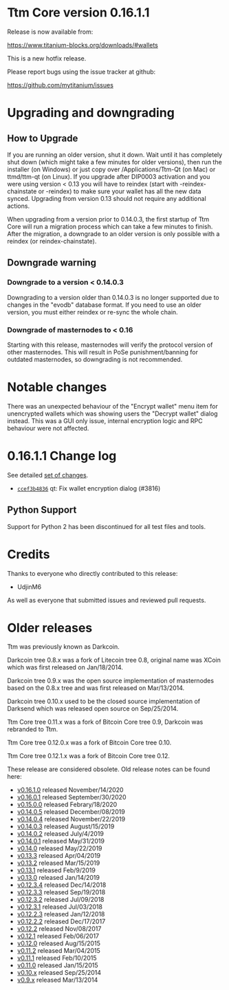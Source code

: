 Ttm Core version 0.16.1.1
==========================

Release is now available from:

  <https://www.titanium-blocks.org/downloads/#wallets>

This is a new hotfix release.

Please report bugs using the issue tracker at github:

  <https://github.com/mytitanium/issues>


Upgrading and downgrading
=========================

How to Upgrade
--------------

If you are running an older version, shut it down. Wait until it has completely
shut down (which might take a few minutes for older versions), then run the
installer (on Windows) or just copy over /Applications/Ttm-Qt (on Mac) or
ttmd/ttm-qt (on Linux). If you upgrade after DIP0003 activation and you were
using version < 0.13 you will have to reindex (start with -reindex-chainstate
or -reindex) to make sure your wallet has all the new data synced. Upgrading
from version 0.13 should not require any additional actions.

When upgrading from a version prior to 0.14.0.3, the
first startup of Ttm Core will run a migration process which can take a few
minutes to finish. After the migration, a downgrade to an older version is only
possible with a reindex (or reindex-chainstate).

Downgrade warning
-----------------

### Downgrade to a version < 0.14.0.3

Downgrading to a version older than 0.14.0.3 is no longer supported due to
changes in the "evodb" database format. If you need to use an older version,
you must either reindex or re-sync the whole chain.

### Downgrade of masternodes to < 0.16

Starting with this release, masternodes will verify the protocol version of other
masternodes. This will result in PoSe punishment/banning for outdated masternodes,
so downgrading is not recommended.

Notable changes
===============

There was an unexpected behaviour of the "Encrypt wallet" menu item for unencrypted wallets
which was showing users the "Decrypt wallet" dialog instead. This was a GUI only issue,
internal encryption logic and RPC behaviour were not affected.

0.16.1.1 Change log
===================

See detailed [set of changes](https://github.com/mytitanium/compare/v0.16.1.0...ttmpay:v0.16.1.1).

- [`ccef3b4836`](https://github.com/mytitanium/commit/ccef3b48363d8bff4b919d9119355182e3902ef3) qt: Fix wallet encryption dialog (#3816)

Python Support
--------------

Support for Python 2 has been discontinued for all test files and tools.

Credits
=======

Thanks to everyone who directly contributed to this release:

- UdjinM6

As well as everyone that submitted issues and reviewed pull requests.

Older releases
==============

Ttm was previously known as Darkcoin.

Darkcoin tree 0.8.x was a fork of Litecoin tree 0.8, original name was XCoin
which was first released on Jan/18/2014.

Darkcoin tree 0.9.x was the open source implementation of masternodes based on
the 0.8.x tree and was first released on Mar/13/2014.

Darkcoin tree 0.10.x used to be the closed source implementation of Darksend
which was released open source on Sep/25/2014.

Ttm Core tree 0.11.x was a fork of Bitcoin Core tree 0.9,
Darkcoin was rebranded to Ttm.

Ttm Core tree 0.12.0.x was a fork of Bitcoin Core tree 0.10.

Ttm Core tree 0.12.1.x was a fork of Bitcoin Core tree 0.12.

These release are considered obsolete. Old release notes can be found here:

- [v0.16.1.0](https://github.com/mytitanium/blob/master/doc/release-notes/ttm/release-notes-0.16.1.0.md) released November/14/2020
- [v0.16.0.1](https://github.com/mytitanium/blob/master/doc/release-notes/ttm/release-notes-0.16.0.1.md) released September/30/2020
- [v0.15.0.0](https://github.com/mytitanium/blob/master/doc/release-notes/ttm/release-notes-0.15.0.0.md) released Febrary/18/2020
- [v0.14.0.5](https://github.com/mytitanium/blob/master/doc/release-notes/ttm/release-notes-0.14.0.5.md) released December/08/2019
- [v0.14.0.4](https://github.com/mytitanium/blob/master/doc/release-notes/ttm/release-notes-0.14.0.4.md) released November/22/2019
- [v0.14.0.3](https://github.com/mytitanium/blob/master/doc/release-notes/ttm/release-notes-0.14.0.3.md) released August/15/2019
- [v0.14.0.2](https://github.com/mytitanium/blob/master/doc/release-notes/ttm/release-notes-0.14.0.2.md) released July/4/2019
- [v0.14.0.1](https://github.com/mytitanium/blob/master/doc/release-notes/ttm/release-notes-0.14.0.1.md) released May/31/2019
- [v0.14.0](https://github.com/mytitanium/blob/master/doc/release-notes/ttm/release-notes-0.14.0.md) released May/22/2019
- [v0.13.3](https://github.com/mytitanium/blob/master/doc/release-notes/ttm/release-notes-0.13.3.md) released Apr/04/2019
- [v0.13.2](https://github.com/mytitanium/blob/master/doc/release-notes/ttm/release-notes-0.13.2.md) released Mar/15/2019
- [v0.13.1](https://github.com/mytitanium/blob/master/doc/release-notes/ttm/release-notes-0.13.1.md) released Feb/9/2019
- [v0.13.0](https://github.com/mytitanium/blob/master/doc/release-notes/ttm/release-notes-0.13.0.md) released Jan/14/2019
- [v0.12.3.4](https://github.com/mytitanium/blob/master/doc/release-notes/ttm/release-notes-0.12.3.4.md) released Dec/14/2018
- [v0.12.3.3](https://github.com/mytitanium/blob/master/doc/release-notes/ttm/release-notes-0.12.3.3.md) released Sep/19/2018
- [v0.12.3.2](https://github.com/mytitanium/blob/master/doc/release-notes/ttm/release-notes-0.12.3.2.md) released Jul/09/2018
- [v0.12.3.1](https://github.com/mytitanium/blob/master/doc/release-notes/ttm/release-notes-0.12.3.1.md) released Jul/03/2018
- [v0.12.2.3](https://github.com/mytitanium/blob/master/doc/release-notes/ttm/release-notes-0.12.2.3.md) released Jan/12/2018
- [v0.12.2.2](https://github.com/mytitanium/blob/master/doc/release-notes/ttm/release-notes-0.12.2.2.md) released Dec/17/2017
- [v0.12.2](https://github.com/mytitanium/blob/master/doc/release-notes/ttm/release-notes-0.12.2.md) released Nov/08/2017
- [v0.12.1](https://github.com/mytitanium/blob/master/doc/release-notes/ttm/release-notes-0.12.1.md) released Feb/06/2017
- [v0.12.0](https://github.com/mytitanium/blob/master/doc/release-notes/ttm/release-notes-0.12.0.md) released Aug/15/2015
- [v0.11.2](https://github.com/mytitanium/blob/master/doc/release-notes/ttm/release-notes-0.11.2.md) released Mar/04/2015
- [v0.11.1](https://github.com/mytitanium/blob/master/doc/release-notes/ttm/release-notes-0.11.1.md) released Feb/10/2015
- [v0.11.0](https://github.com/mytitanium/blob/master/doc/release-notes/ttm/release-notes-0.11.0.md) released Jan/15/2015
- [v0.10.x](https://github.com/mytitanium/blob/master/doc/release-notes/ttm/release-notes-0.10.0.md) released Sep/25/2014
- [v0.9.x](https://github.com/mytitanium/blob/master/doc/release-notes/ttm/release-notes-0.9.0.md) released Mar/13/2014
